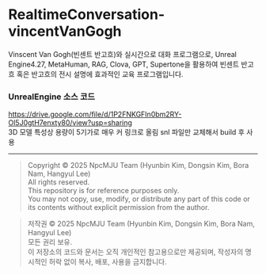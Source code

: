 # RealtimeConversation-vincentVanGogh

Vinscent Van Gogh(빈센트 반고흐)와 실시간으로 대화 프로그램으로, Unreal Engine4.27, MetaHuman, RAG, Clova, GPT, Supertone을 활용하여 빈센트 반고흐 혹은 반고흐의 전시 설명에 효과적인 교육 프로그램입니다.

### UnrealEngine 소스 코드

https://drive.google.com/file/d/1P2FNKGFIn0bm2RY-Ol5J0gtH7enxty80/view?usp=sharing </br> 
3D 모델 특성상 용량이 5기가로 매우 커 링크로 올림 snl 파일만 교체해서 build 후 사용

---
> Copyright © 2025 NpcMJU Team (Hyunbin Kim, Dongsin Kim, Bora Nam, Hangyul Lee)  
> All rights reserved.  
> This repository is for reference purposes only.  
> You may not copy, use, modify, or distribute any part of this code or its contents without explicit permission from the author.

> 저작권 © 2025 NpcMJU Team (Hyunbin Kim, Dongsin Kim, Bora Nam, Hangyul Lee)  
> 모든 권리 보유.  
> 이 저장소의 코드와 문서는 오직 개인적인 참고용으로만 제공되며, 작성자의 명시적인 허락 없이 복사, 배포, 사용을 금지합니다.
